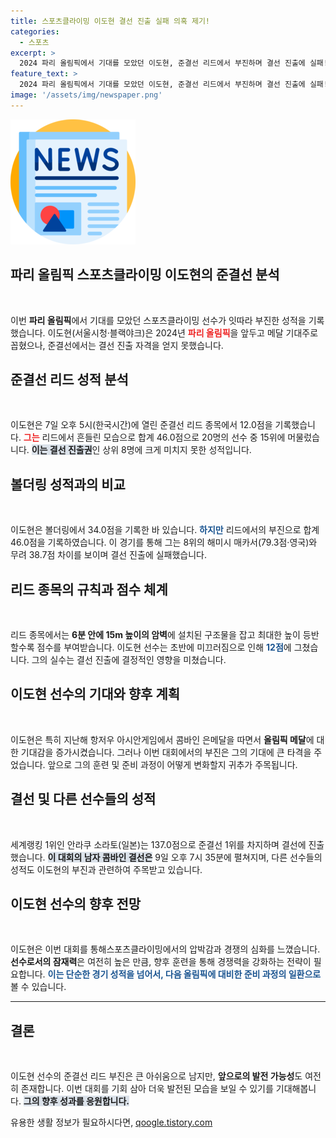 ```yaml
---
title: 스포츠클라이밍 이도현 결선 진출 실패 의혹 제기!
categories:
  - 스포츠
excerpt: >
  2024 파리 올림픽에서 기대를 모았던 이도현, 준결선 리드에서 부진하며 결선 진출에 실패! 메달 꿈이 산산조각 난 순간, 그 뒤에 숨겨진 이야기들. 과연 무엇이 그를 가로막았을까?
feature_text: >
  2024 파리 올림픽에서 기대를 모았던 이도현, 준결선 리드에서 부진하며 결선 진출에 실패! 메달 꿈이 산산조각 난 순간, 그 뒤에 숨겨진 이야기들. 과연 무엇이 그를 가로막았을까?
image: '/assets/img/newspaper.png'
---
```


<p><img src="/assets/img/newspaper.png" alt="kimp 속보" /></p>

<h2 data-ke-size="size26">파리 올림픽 스포츠클라이밍 이도현의 준결선 분석</h2>

<p data-ke-size="size16">&nbsp;</p>

<p>이번 <b>파리 올림픽</b>에서 기대를 모았던 스포츠클라이밍 선수가 잇따라 부진한 성적을 기록했습니다. 이도현(서울시청·블랙야크)은 2024년 <b><span style="color: #ee2323;">파리 올림픽</span></b>을 앞두고 메달 기대주로 꼽혔으나, 준결선에서는 결선 진출 자격을 얻지 못했습니다. </p>

<h2 data-ke-size="size26">준결선 리드 성적 분석</h2>

<p data-ke-size="size16">&nbsp;</p>

<p>이도현은 7일 오후 5시(한국시간)에 열린 준결선 리드 종목에서 12.0점을 기록했습니다. <b><span style="color: #ee2323;">그는</span></b> 리드에서 흔들린 모습으로 합계 46.0점으로 20명의 선수 중 15위에 머물렀습니다. <b><span style="background-color: #21538527;">이는 결선 진출권</span></b>인 상위 8명에 크게 미치지 못한 성적입니다.</p>

<h2 data-ke-size="size26">볼더링 성적과의 비교</h2>

<p data-ke-size="size16">&nbsp;</p>

<p>이도현은 볼더링에서 34.0점을 기록한 바 있습니다. <b><span style="color: #1a5490;">하지만</span></b> 리드에서의 부진으로 합계 46.0점을 기록하였습니다. 이 경기를 통해 그는 8위의 해미시 매카서(79.3점·영국)와 무려 38.7점 차이를 보이며 결선 진출에 실패했습니다.</p>

<h2 data-ke-size="size26">리드 종목의 규칙과 점수 체계</h2>

<p data-ke-size="size16">&nbsp;</p>

<p>리드 종목에서는 <b>6분 안에 15m 높이의 암벽</b>에 설치된 구조물을 잡고 최대한 높이 등반할수록 점수를 부여받습니다. 이도현 선수는 초반에 미끄러짐으로 인해 <b><span style="color: #1a5490;">12점</span></b>에 그쳤습니다. 그의 실수는 결선 진출에 결정적인 영향을 미쳤습니다.</p>

<h2 data-ke-size="size26">이도현 선수의 기대와 향후 계획</h2>

<p data-ke-size="size16">&nbsp;</p>

<p>이도현은 특히 지난해 항저우 아시안게임에서 콤바인 은메달을 따면서 <b>올림픽 메달</b>에 대한 기대감을 증가시켰습니다. 그러나 이번 대회에서의 부진은 그의 기대에 큰 타격을 주었습니다. 앞으로 그의 훈련 및 준비 과정이 어떻게 변화할지 귀추가 주목됩니다.</p>

<h2 data-ke-size="size26">결선 및 다른 선수들의 성적</h2>

<p data-ke-size="size16">&nbsp;</p>

<p>세계랭킹 1위인 안라쿠 소라토(일본)는 137.0점으로 준결선 1위를 차지하며 결선에 진출했습니다. <b><span style="background-color: #21538527;">이 대회의 남자 콤바인 결선은</span></b> 9일 오후 7시 35분에 펼쳐지며, 다른 선수들의 성적도 이도현의 부진과 관련하여 주목받고 있습니다.</p>

<h2 data-ke-size="size26">이도현 선수의 향후 전망</h2>

<p data-ke-size="size16">&nbsp;</p>

<p>이도현은 이번 대회를 통해스포츠클라이밍에서의 압박감과 경쟁의 심화를 느꼈습니다. <b>선수로서의 잠재력</b>은 여전히 높은 만큼, 향후 훈련을 통해 경쟁력을 강화하는 전략이 필요합니다. <b><span style="color: #1a5490;">이는 단순한 경기 성적을 넘어서, 다음 올림픽에 대비한 준비 과정의 일환으로</span></b> 볼 수 있습니다.</p>

<hr>

<h2 data-ke-size="size26">결론</h2>

<p data-ke-size="size16">&nbsp;</p>

<p>이도현 선수의 준결선 리드 부진은 큰 아쉬움으로 남지만, <b>앞으로의 발전 가능성</b>도 여전히 존재합니다. 이번 대회를 기회 삼아 더욱 발전된 모습을 보일 수 있기를 기대해봅니다. <b><span style="background-color: #21538527;">그의 향후 성과를 응원합니다.</span></b></p>
유용한 생활 정보가 필요하시다면, <a href="https://qoogle.tistory.com" rel="dofollow">qoogle.tistory.com</a>


